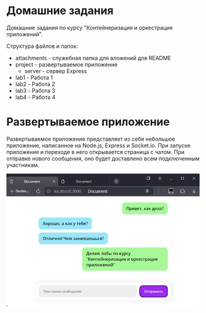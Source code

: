 # Домашние задания
Домашние задания по курсу "Контейнеризация и оркестрация приложений".

Структура файлов и папок:
- attachments - служебная папка для вложений для README
- project - развертываемое приложение
  - server - сервер Express
- lab1 - Работа 1
- lab2 - Работа 2
- lab3 - Работа 3
- lab4 - Работа 4

# Развертываемое приложение

Развертываемое приложение представляет из себя небольшое приложение, написанное на Node.js, Express и Socket.io. При запуске приложения и переходе в него открывается страница с чатом. При отправке нового сообщения, оно будет доставлено всем подключенным участникам.

![alt text](attachments/image.png)
